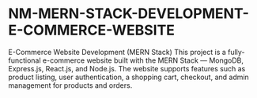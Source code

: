 # NM-MERN-STACK-DEVELOPMENT-E-COMMERCE-WEBSITE
E-Commerce Website Development (MERN Stack) This project is a fully-functional e-commerce website built with the MERN Stack — MongoDB, Express.js, React.js, and Node.js. The website supports features such as product listing, user authentication, a shopping cart, checkout, and admin management for products and orders.
